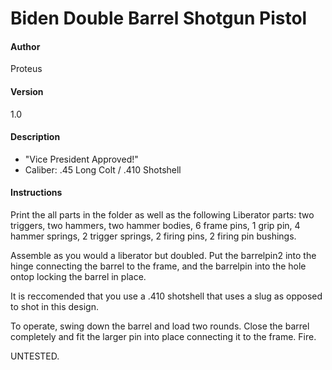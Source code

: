 # Biden Double Barrel Shotgun Pistol

#### Author
Proteus

#### Version 
1.0

#### Description 
* "Vice President Approved!"
* Caliber: .45 Long Colt / .410 Shotshell

#### Instructions
Print the all parts in the folder as well as the following Liberator parts: two triggers, two hammers, two hammer bodies, 6 frame pins, 1 grip pin, 4 hammer springs, 2 trigger springs, 2 firing pins, 2 firing pin bushings.

Assemble as you would a liberator but doubled. Put the barrelpin2 into the hinge connecting the barrel to the frame, and the barrelpin into the hole ontop locking the barrel in place.

It is reccomended that you use a .410 shotshell that uses a slug as opposed to shot in this design.

To operate, swing down the barrel and load two rounds. Close the barrel completely and fit the larger pin into place connecting it to the frame. Fire. 

UNTESTED. 
